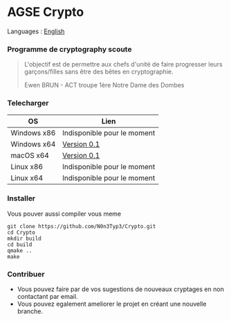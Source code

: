 # AGSE Crypto

Languages : [English](/Readme.en.md)

### Programme de cryptography scoute

> L'objectif est de permettre aux chefs d'unité de faire progresser leurs garçons/filles sans être des bêtes en cryptographie.
>
> Ewen BRUN - ACT troupe 1ère Notre Dame des Dombes


### Telecharger

OS          |  Lien
------------|------------------------
Windows x86 | Indisponible pour le moment
Windows x64 | [Version 0.1](https://github.com/N0n3Typ3/Crypto/releases/download/0.1/CryptorWin64.zip)
macOS x64   | [Version 0.1](https://github.com/N0n3Typ3/Crypto/releases/download/0.1/CryptorMac.zip)
Linux x86   | Indisponible pour le moment
Linux x64   | Indisponible pour le moment


### Installer

Vous pouver aussi compiler vous meme
```
git clone https://github.com/N0n3Typ3/Crypto.git
cd Crypto
mkdir build
cd build
qmake ..
make
```

### Contribuer

- Vous pouvez faire par de vos sugestions de nouveaux cryptages en non contactant par email.
- Vous pouvez egalement ameliorer le projet en créant une nouvelle branche.
